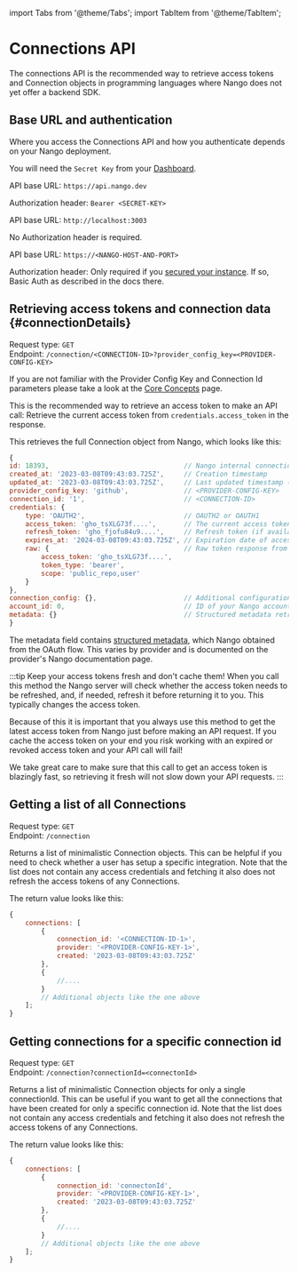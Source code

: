 import Tabs from '@theme/Tabs';
import TabItem from '@theme/TabItem';

# Connections API

The connections API is the recommended way to retrieve access tokens and Connection objects in programming languages where Nango does not yet offer a backend SDK.

## Base URL and authentication

Where you access the Connections API and how you authenticate depends on your Nango deployment.

<Tabs groupId="deployment" queryString>
<TabItem value="cloud" label="Nango Cloud">

You will need the `Secret Key` from your [Dashboard](https://app.nango.dev/).

API base URL: `https://api.nango.dev`

Authorization header: `Bearer <SECRET-KEY>`

  </TabItem>
  <TabItem value="localhost" label="Localhost">

API base URL: `http://localhost:3003`

No Authorization header is required.

  </TabItem>
  <TabItem value="self-hosted" label="Self-hosted">

API base URL: `https://<NANGO-HOST-AND-PORT>`

Authorization header: Only required if you [secured your instance](nango-deploy/oss-instructions.md#securing-your-instance). If so, Basic Auth as described in the docs there.

  </TabItem>
</Tabs>

## Retrieving access tokens and connection data {#connectionDetails}

Request type: `GET`  
Endpoint: `/connection/<CONNECTION-ID>?provider_config_key=<PROVIDER-CONFIG-KEY>`

If you are not familiar with the Provider Config Key and Connection Id parameters please take a look at the [Core Concepts](reference/core-concepts.md) page.

This is the recommended way to retrieve an access token to make an API call: Retrieve the current access token from `credentials.access_token` in the response.

This retrieves the full Connection object from Nango, which looks like this:

```js
{
id: 18393,                                  // Nango internal connection id
created_at: '2023-03-08T09:43:03.725Z',     // Creation timestamp
updated_at: '2023-03-08T09:43:03.725Z',     // Last updated timestamp (e.g. last token refresh)
provider_config_key: 'github',              // <PROVIDER-CONFIG-KEY>
connection_id: '1',                         // <CONNECTION-ID>
credentials: {
    type: 'OAUTH2',                         // OAUTH2 or OAUTH1
    access_token: 'gho_tsXLG73f....',       // The current access token (refreshed if needed)
    refresh_token: 'gho_fjofu84u9....',     // Refresh token (if available, otherwise missing)
    expires_at: '2024-03-08T09:43:03.725Z', // Expiration date of access token (only if refresh token is present, otherwise missing)
    raw: {                                  // Raw token response from the OAuth provider: Contents vary!
        access_token: 'gho_tsXLG73f....',
        token_type: 'bearer',
        scope: 'public_repo,user'
    }
},
connection_config: {},                      // Additional configuration, see Frontend SDK reference
account_id: 0,                              // ID of your Nango account (Nango Cloud only)
metadata: {}                                // Structured metadata retrieved by Nango
}
```

The metadata field contains [structured metadata](reference/core-concepts.md#metadata), which Nango obtained from the OAuth flow. This varies by provider and is documented on the provider's Nango documentation page.

:::tip Keep your access tokens fresh and don't cache them!
When you call this method the Nango server will check whether the access token needs to be refreshed, and, if needed, refresh it before returning it to you. This typically changes the access token.

Because of this it is important that you always use this method to get the latest access token from Nango just before making an API request. If you cache the access token on your end you risk working with an expired or revoked access token and your API call will fail!

We take great care to make sure that this call to get an access token is blazingly fast, so retrieving it fresh will not slow down your API requests.
:::

## Getting a list of all Connections

Request type: `GET`  
Endpoint: `/connection`

Returns a list of minimalistic Connection objects. This can be helpful if you need to check whether a user has setup a specific integration. Note that the list does not contain any access credentials and fetching it also does not refresh the access tokens of any Connections.

The return value looks like this:

```js
{
    connections: [
        {
            connection_id: '<CONNECTION-ID-1>',
            provider: '<PROVIDER-CONFIG-KEY-1>',
            created: '2023-03-08T09:43:03.725Z'
        },
        {
            //....
        }
        // Additional objects like the one above
    ];
}
```



## Getting  connections for a specific connection id

Request type: `GET`  
Endpoint: `/connection?connectionId=<connectonId>`

Returns a list of minimalistic Connection objects for only a single connectionId. This can be useful if you want to get all the connections that have been created for only a specific connection id. Note that the list does not contain any access credentials and fetching it also does not refresh the access tokens of any Connections.

The return value looks like this:

```js
{
    connections: [
        {
            connection_id: 'connectonId',
            provider: '<PROVIDER-CONFIG-KEY-1>',
            created: '2023-03-08T09:43:03.725Z'
        },
        {
            //....
        }
        // Additional objects like the one above
    ];
}
```

